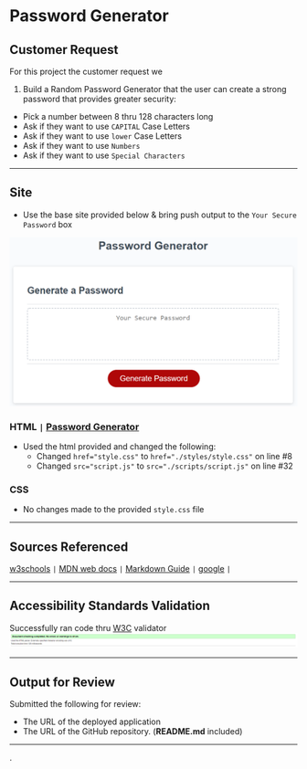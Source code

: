 # Password Generator

## Customer Request

For this project the customer request we

1. Build a Random Password Generator that the user can create a strong password that provides greater security:

- Pick a number between 8 thru 128 characters long
- Ask if they want to use `CAPITAL` Case Letters
- Ask if they want to use `lower` Case Letters
- Ask if they want to use `Numbers`
- Ask if they want to use `Special Characters`

---

## Site

- Use the base site provided below & bring push output to the `Your Secure Password` box

![Base SIte](./images/passwordGenerator.png)

### HTML `|` [**Password Generator**](https://michellemcconville.github.io/03-password-generator/)

- Used the html provided and changed the following:
  - Changed `href="style.css"` to `href="./styles/style.css"` on line #8
  - Changed `src="script.js"` to `src="./scripts/script.js"` on line #32

### CSS

- No changes made to the provided `style.css` file

---

## Sources Referenced

[w3schools](https://www.w3schools.com/html/html5_semantic_elements.asp) `|`
[MDN web docs](https://developer.mozilla.org/en-US/) `|`
[Markdown Guide](https://www.markdownguide.org/) `|`
[google](https://www.google.com/) `|`

---

## Accessibility Standards Validation

Successfully ran code thru [W3C](https://validator.w3.org/) validator
![Validation Results](./images/03-w3c-Success.png)

---

## Output for Review

Submitted the following for review:

- The URL of the deployed application
- The URL of the GitHub repository. (**README.md** included)

---
.
